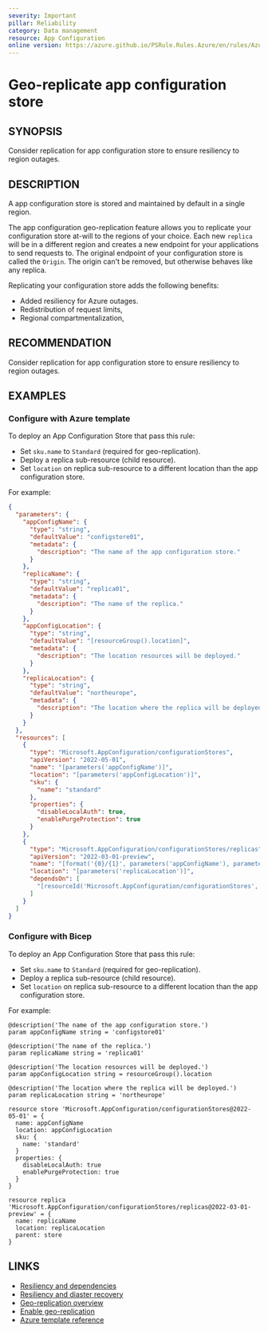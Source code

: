```yaml
---
severity: Important
pillar: Reliability
category: Data management
resource: App Configuration
online version: https://azure.github.io/PSRule.Rules.Azure/en/rules/Azure.AppConfig.GeoReplica/
---
```


# Geo-replicate app configuration store

## SYNOPSIS

Consider replication for app configuration store to ensure resiliency to region outages.

## DESCRIPTION

A app configuration store is stored and maintained by default in a single region.

The app configuration geo-replication feature allows you to replicate your configuration store at-will to the regions of your choice. Each new `replica` will be in a different region and creates a new endpoint for your applications to send requests to. The original endpoint of your configuration store is called the `Origin`. The origin can't be removed, but otherwise behaves like any replica.

Replicating your configuration store adds the following benefits:

- Added resiliency for Azure outages.
- Redistribution of request limits,
- Regional compartmentalization,

## RECOMMENDATION

Consider replication for app configuration store to ensure resiliency to region outages.

## EXAMPLES

### Configure with Azure template

To deploy an App Configuration Store that pass this rule:

- Set `sku.name` to `Standard` (required for geo-replication).
- Deploy a replica sub-resource (child resource).
- Set `location` on replica sub-resource to a different location than the app configuration store.

For example:

```json
{
  "parameters": {
    "appConfigName": {
      "type": "string",
      "defaultValue": "configstore01",
      "metadata": {
        "description": "The name of the app configuration store."
      }
    },
    "replicaName": {
      "type": "string",
      "defaultValue": "replica01",
      "metadata": {
        "description": "The name of the replica."
      }
    },
    "appConfigLocation": {
      "type": "string",
      "defaultValue": "[resourceGroup().location]",
      "metadata": {
        "description": "The location resources will be deployed."
      }
    },
    "replicaLocation": {
      "type": "string",
      "defaultValue": "northeurope",
      "metadata": {
        "description": "The location where the replica will be deployed."
      }
    }
  },
  "resources": [
    {
      "type": "Microsoft.AppConfiguration/configurationStores",
      "apiVersion": "2022-05-01",
      "name": "[parameters('appConfigName')]",
      "location": "[parameters('appConfigLocation')]",
      "sku": {
        "name": "standard"
      },
      "properties": {
        "disableLocalAuth": true,
        "enablePurgeProtection": true
      }
    },
    {
      "type": "Microsoft.AppConfiguration/configurationStores/replicas",
      "apiVersion": "2022-03-01-preview",
      "name": "[format('{0}/{1}', parameters('appConfigName'), parameters('replicaName'))]",
      "location": "[parameters('replicaLocation')]",
      "dependsOn": [
        "[resourceId('Microsoft.AppConfiguration/configurationStores', parameters('appConfigName'))]"
      ]
    }
  ]
}
```

### Configure with Bicep

To deploy an App Configuration Store that pass this rule:

- Set `sku.name` to `Standard` (required for geo-replication).
- Deploy a replica sub-resource (child resource).
- Set `location` on replica sub-resource to a different location than the app configuration store.

For example:

```bicep
@description('The name of the app configuration store.')
param appConfigName string = 'configstore01'

@description('The name of the replica.')
param replicaName string = 'replica01'

@description('The location resources will be deployed.')
param appConfigLocation string = resourceGroup().location

@description('The location where the replica will be deployed.')
param replicaLocation string = 'northeurope' 

resource store 'Microsoft.AppConfiguration/configurationStores@2022-05-01' = {
  name: appConfigName
  location: appConfigLocation
  sku: {
    name: 'standard'
  }
  properties: {
    disableLocalAuth: true
    enablePurgeProtection: true
  }
}

resource replica 'Microsoft.AppConfiguration/configurationStores/replicas@2022-03-01-preview' = {
  name: replicaName
  location: replicaLocation
  parent: store
}
```

## LINKS

- [Resiliency and dependencies](https://learn.microsoft.com/azure/architecture/framework/resiliency/design-resiliency)
- [Resiliency and diaster recovery](https://learn.microsoft.com/azure/azure-app-configuration/concept-disaster-recovery)
- [Geo-replication overview](https://learn.microsoft.com/azure/azure-app-configuration/concept-geo-replication)
- [Enable geo-replication](https://learn.microsoft.com/azure/azure-app-configuration/howto-geo-replication)
- [Azure template reference](https://learn.microsoft.com/azure/templates/microsoft.appconfiguration/configurationstores/replicas)
